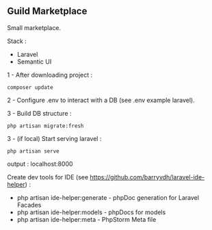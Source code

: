 ## Guild Marketplace

Small marketplace.

Stack :
- Laravel
- Semantic UI

1 - After downloading project : 
```
composer update
```

2 - Configure .env to interact with a DB (see .env example laravel).

3 - Build DB structure :
```
php artisan migrate:fresh
```

3 - (if local) Start serving laravel :
```
php artisan serve
```
output : localhost:8000

Create dev tools for IDE (see https://github.com/barryvdh/laravel-ide-helper) :
- php artisan ide-helper:generate - phpDoc generation for Laravel Facades
- php artisan ide-helper:models - phpDocs for models
- php artisan ide-helper:meta - PhpStorm Meta file
